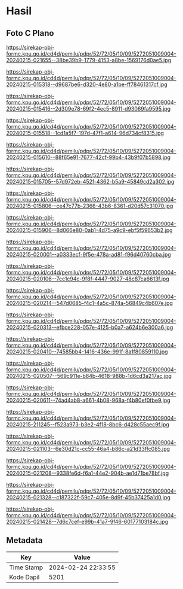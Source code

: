# Hasil

## Foto C Plano

https://sirekap-obj-formc.kpu.go.id/cd4d/pemilu/pdpr/52/72/05/10/09/5272051009004-20240215-021655--38be39b9-1779-4153-a8be-1569176d0ae5.jpg

https://sirekap-obj-formc.kpu.go.id/cd4d/pemilu/pdpr/52/72/05/10/09/5272051009004-20240215-015318--d9687be6-d320-4e80-a1be-ff78461317cf.jpg

https://sirekap-obj-formc.kpu.go.id/cd4d/pemilu/pdpr/52/72/05/10/09/5272051009004-20240215-015416--2d309e78-69f2-4ec5-8911-d93069fa9595.jpg

https://sirekap-obj-formc.kpu.go.id/cd4d/pemilu/pdpr/52/72/05/10/09/5272051009004-20240215-015518--1cd1a5f7-197d-47f1-a614-96d734cf8315.jpg

https://sirekap-obj-formc.kpu.go.id/cd4d/pemilu/pdpr/52/72/05/10/09/5272051009004-20240215-015610--88f65e91-7677-42cf-99b4-43b9f07b5898.jpg

https://sirekap-obj-formc.kpu.go.id/cd4d/pemilu/pdpr/52/72/05/10/09/5272051009004-20240215-015705--57d972eb-452f-4362-b5a9-45849cd2a302.jpg

https://sirekap-obj-formc.kpu.go.id/cd4d/pemilu/pdpr/52/72/05/10/09/5272051009004-20240215-015806--ce47c77b-2366-43b6-8361-d20d57c31070.jpg

https://sirekap-obj-formc.kpu.go.id/cd4d/pemilu/pdpr/52/72/05/10/09/5272051009004-20240215-015906--8d066e80-0ab1-4d75-a9c9-ebf5f59653b2.jpg

https://sirekap-obj-formc.kpu.go.id/cd4d/pemilu/pdpr/52/72/05/10/09/5272051009004-20240215-020001--a0333ecf-9f5e-478a-ad81-f96d40760cba.jpg

https://sirekap-obj-formc.kpu.go.id/cd4d/pemilu/pdpr/52/72/05/10/09/5272051009004-20240215-020106--7cc1c94c-9f8f-4447-9027-48c87ca6613f.jpg

https://sirekap-obj-formc.kpu.go.id/cd4d/pemilu/pdpr/52/72/05/10/09/5272051009004-20240215-020214--547d0685-f4c1-4a5c-874a-56849c4b607e.jpg

https://sirekap-obj-formc.kpu.go.id/cd4d/pemilu/pdpr/52/72/05/10/09/5272051009004-20240215-020313--efbce228-057e-4125-b0a7-a624b6e300a6.jpg

https://sirekap-obj-formc.kpu.go.id/cd4d/pemilu/pdpr/52/72/05/10/09/5272051009004-20240215-020410--74585bb4-1416-436e-991f-8a1f80859110.jpg

https://sirekap-obj-formc.kpu.go.id/cd4d/pemilu/pdpr/52/72/05/10/09/5272051009004-20240215-020507--569c911e-b84b-4618-988b-1d6cd3a217ac.jpg

https://sirekap-obj-formc.kpu.go.id/cd4d/pemilu/pdpr/52/72/05/10/09/5272051009004-20240215-020611--74ad4ab8-a661-4b08-968a-f4b80ef0fbe9.jpg

https://sirekap-obj-formc.kpu.go.id/cd4d/pemilu/pdpr/52/72/05/10/09/5272051009004-20240215-211245--f523a973-b3e2-4f18-8bc6-d428c55aec9f.jpg

https://sirekap-obj-formc.kpu.go.id/cd4d/pemilu/pdpr/52/72/05/10/09/5272051009004-20240215-021103--6e30d21c-cc55-46a4-b86c-a21d33ffc085.jpg

https://sirekap-obj-formc.kpu.go.id/cd4d/pemilu/pdpr/52/72/05/10/09/5272051009004-20240215-021208--9338fe6d-f6a1-44e2-904b-ae1d71be78bf.jpg

https://sirekap-obj-formc.kpu.go.id/cd4d/pemilu/pdpr/52/72/05/10/09/5272051009004-20240215-021328--c187322f-59c7-405e-8d9f-45b37425a1d0.jpg

https://sirekap-obj-formc.kpu.go.id/cd4d/pemilu/pdpr/52/72/05/10/09/5272051009004-20240215-021428--7d6c7cef-e99b-41a7-9f46-60177103184c.jpg


## Metadata

| Key        | Value               |
| ---------- | ------------------- |
| Time Stamp | 2024-02-24 22:33:55 |
| Kode Dapil | 5201                |



